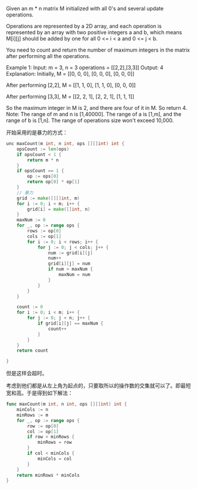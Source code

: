Given an m \* n matrix M initialized with all 0's and several update operations.

Operations are represented by a 2D array, and each operation is represented by an array with two positive integers a and b, which means M[i][j] should be added by one for all 0 <= i < a and 0 <= j < b.

You need to count and return the number of maximum integers in the matrix after performing all the operations.

Example 1:
Input:
m = 3, n = 3
operations = [[2,2],[3,3]]
Output: 4
Explanation:
Initially, M =
[[0, 0, 0],
[0, 0, 0],
[0, 0, 0]]

After performing [2,2], M =
[[1, 1, 0],
[1, 1, 0],
[0, 0, 0]]

After performing [3,3], M =
[[2, 2, 1],
[2, 2, 1],
[1, 1, 1]]

So the maximum integer in M is 2, and there are four of it in M. So return 4.
Note:
The range of m and n is [1,40000].
The range of a is [1,m], and the range of b is [1,n].
The range of operations size won't exceed 10,000.

开始采用的是暴力的方式：

```go
unc maxCount(m int, n int, ops [][]int) int {
	opsCount := len(ops)
	if opsCount < 1 {
		return m * n
	}
	if opsCount == 1 {
		op := ops[0]
		return op[0] * op[1]
	}
	// 暴力
	grid := make([][]int, m)
	for i := 0; i < m; i++ {
		grid[i] = make([]int, n)
	}
	maxNum := 0
	for _, op := range ops {
		rows := op[0]
		cols := op[1]
		for i := 0; i < rows; i++ {
			for j := 0; j < cols; j++ {
				num := grid[i][j]
				num++
				grid[i][j] = num
				if num > maxNum {
					maxNum = num
				}
			}
		}
	}

	count := 0
	for i := 0; i < m; i++ {
		for j := 0; j < n; j++ {
			if grid[i][j] == maxNum {
				count++
			}
		}
	}
	return count

}
```

但是这样会超时。

考虑到他们都是从左上角为起点的，只要取所以的操作数的交集就可以了。即最短宽和高。于是得到如下解法：

```go
func maxCount(m int, n int, ops [][]int) int {
	minCols := n
	minRows := m
	for _, op := range ops {
		row := op[0]
		col := op[1]
		if row < minRows {
			minRows = row
		}
		if col < minCols {
			minCols = col
		}
	}
	return minRows * minCols
}
```
